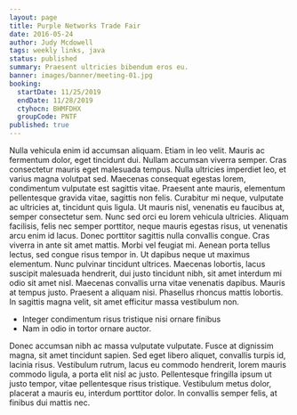 ```yaml
---
layout: page
title: Purple Networks Trade Fair
date: 2016-05-24
author: Judy Mcdowell
tags: weekly links, java
status: published
summary: Praesent ultricies bibendum eros eu.
banner: images/banner/meeting-01.jpg
booking:
  startDate: 11/25/2019
  endDate: 11/28/2019
  ctyhocn: BHMFDHX
  groupCode: PNTF
published: true
---
```

Nulla vehicula enim id accumsan aliquam. Etiam in leo velit. Mauris ac fermentum dolor, eget tincidunt dui. Nullam accumsan viverra semper. Cras consectetur mauris eget malesuada tempus. Nulla ultricies imperdiet leo, et varius magna volutpat sed. Maecenas consequat egestas lorem, condimentum vulputate est sagittis vitae. Praesent ante mauris, elementum pellentesque gravida vitae, sagittis non felis. Curabitur mi neque, vulputate ac ultricies at, tincidunt quis ligula. Ut mauris nisl, venenatis eu faucibus at, semper consectetur sem. Nunc sed orci eu lorem vehicula ultricies. Aliquam facilisis, felis nec semper porttitor, neque mauris egestas risus, ut venenatis arcu enim id lacus. Donec porttitor sagittis nulla convallis congue. Cras viverra in ante sit amet mattis. Morbi vel feugiat mi. Aenean porta tellus lectus, sed congue risus tempor in.
Ut dapibus neque ut maximus elementum. Nunc pulvinar tincidunt ultrices. Maecenas lobortis, lacus suscipit malesuada hendrerit, dui justo tincidunt nibh, sit amet interdum mi odio sit amet nisl. Maecenas convallis urna vitae venenatis dapibus. Mauris at tempus justo. Praesent a aliquam nisi. Phasellus rhoncus mattis lobortis. In sagittis magna velit, sit amet efficitur massa vestibulum non.

* Integer condimentum risus tristique nisi ornare finibus
* Nam in odio in tortor ornare auctor.

Donec accumsan nibh ac massa vulputate vulputate. Fusce at dignissim magna, sit amet tincidunt sapien. Sed eget libero aliquet, convallis turpis id, lacinia risus. Vestibulum rutrum, lacus eu commodo hendrerit, lorem mauris commodo ligula, a porta elit nisl ac justo. Pellentesque fringilla ipsum ut justo tempor, vitae pellentesque risus tristique. Vestibulum metus dolor, placerat a mauris eu, interdum porttitor dolor. In convallis semper felis, at finibus dui mattis nec.
